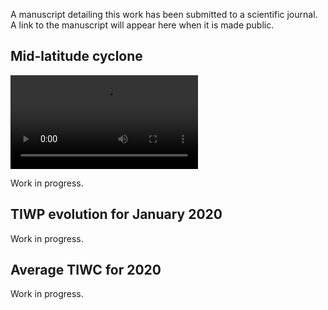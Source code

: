 A manuscript detailing this work has been submitted to a scientific journal. A link to the manuscript will appear here when it is made public.

## Mid-latitude cyclone

<video src="https://user-images.githubusercontent.com/28195522/266222197-67f2182f-7fa7-4f0c-9bed-d25568d047db.mp4" controls="controls">
</video>

Work in progress.

## TIWP evolution for January 2020

Work in progress.

## Average TIWC for 2020

Work in progress.